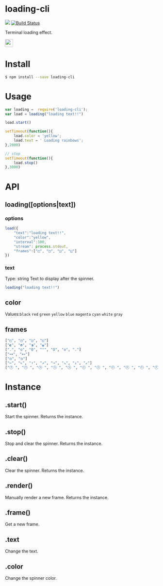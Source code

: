 # loading-cli

[![](https://jaywcjlove.github.io/sb/ico/npm.svg)](https://www.npmjs.com/package/loading-cli) [![Build Status](https://travis-ci.org/jaywcjlove/loading-cli.svg?branch=master)](https://travis-ci.org/jaywcjlove/loading-cli)

Terminal loading effect.

<img height="26" src="./img/load.gif">

# Install

```bash 
$ npm install --save loading-cli
```

# Usage

```js 
var loading =  require('loading-cli');
var load = loading("loading text!!")

load.start()

setTimeout(function(){
    load.color = 'yellow';
    load.text = ' Loading rainbows';
},2000)

// stop
setTimeout(function(){
    load.stop()
},3000)
```

# API

## loading([options|text])

### options 

```js
load({
    "text":"loading text!!",
    "color":"yellow",
    "interval":100,
    "stream": process.stdout,
    "frames":["◰", "◳", "◲", "◱"]
})
```

### text

Type: string
Text to display after the spinner.

```js
loading("loading text!!")
```

## color

Values:`black` `red` `green` `yellow` `blue` `magenta` `cyan` `white` `gray`   


## frames

```bash
["◰", "◳", "◲", "◱"]
["◐", "◓", "◑", "◒"]
[".", "o", "O", "°", "O", "o", "."]
["⊶", "⊷"]
["ဝ", "၀"]
["←", "↖", "↑", "↗", "→", "↘", "↓", "↙"]
["🕐 ", "🕑 ", "🕒 ", "🕓 ", "🕔 ", "🕕 ", "🕖 ", "🕗 ", "🕘 ", "🕙 ", "🕚 "]
```


# Instance


## .start()

Start the spinner. Returns the instance.

## .stop()

Stop and clear the spinner. Returns the instance.

## .clear()

Clear the spinner. Returns the instance.

## .render()

Manually render a new frame. Returns the instance.

## .frame()

Get a new frame.

## .text

Change the text.

## .color

Change the spinner color.
